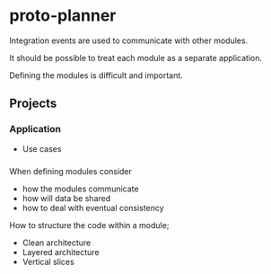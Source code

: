 # proto-planner
Integration events are used to communicate with other modules.

It should be possible to treat each module as a separate application.

Defining the modules is difficult and important.

## Projects
### Application
- Use cases

### 

When defining modules consider
- how the modules communicate
- how will data be shared
- how to deal with eventual consistency

How to structure the code within a module;
- Clean architecture
- Layered architecture
- Vertical slices

